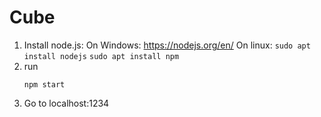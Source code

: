 # Cube

1) Install node.js:
	On Windows: https://nodejs.org/en/
	On linux:
		```
		sudo apt install nodejs
		```
		```
		sudo apt install npm
		```
2) run
	```
	npm start
	```
3) Go to localhost:1234
